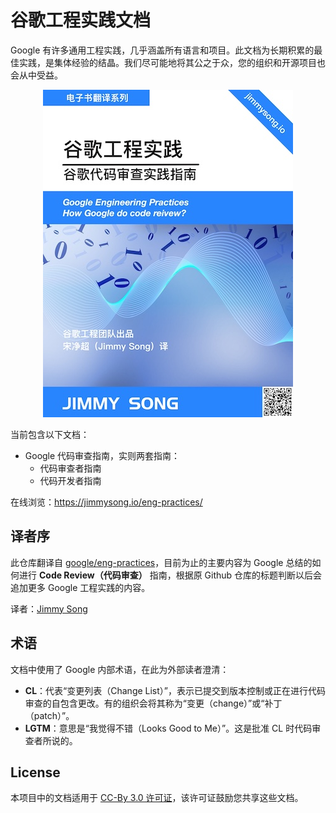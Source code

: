 # 谷歌工程实践文档

Google 有许多通用工程实践，几乎涵盖所有语言和项目。此文档为长期积累的最佳实践，是集体经验的结晶。我们尽可能地将其公之于众，您的组织和开源项目也会从中受益。

<div align="center">
  <a href="https://jimmysong.io/eng-practices/">
    <img src="cover-thumbnail.jpg" title="谷歌工程实践文档" alt="谷歌工程实践文档">
  </a>
</div>

当前包含以下文档：

*   Google 代码审查指南，实则两套指南：
    *   代码审查者指南
    *   代码开发者指南

在线浏览：<https://jimmysong.io/eng-practices/>

## 译者序

此仓库翻译自 [google/eng-practices](https://github.com/google/eng-practices)，目前为止的主要内容为 Google 总结的如何进行 **Code Review（代码审查）** 指南，根据原 Github 仓库的标题判断以后会追加更多 Google 工程实践的内容。

译者：[Jimmy Song](https://jimmysong.io)

## 术语

文档中使用了 Google 内部术语，在此为外部读者澄清：

*   **CL**：代表“变更列表（Change List）”，表示已提交到版本控制或正在进行代码审查的自包含更改。有的组织会将其称为“变更（change）”或“补丁（patch）”。
*   **LGTM**：意思是“我觉得不错（Looks Good to Me）”。这是批准 CL 时代码审查者所说的。

## License

本项目中的文档适用于 [CC-By 3.0 许可证](https://creativecommons.org/licenses/by/3.0)，该许可证鼓励您共享这些文档。
